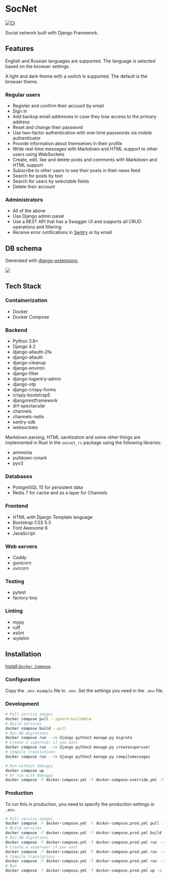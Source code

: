 # SocNet

[![CI](https://github.com/monosans/socnet/actions/workflows/ci.yml/badge.svg)](https://github.com/monosans/socnet/actions/workflows/ci.yml)

Social network built with Django Framework.

## Features

English and Russian languages ​​are supported. The language is selected based on the browser settings.

A light and dark theme with a switch is supported. The default is the browser theme.

### Regular users

- Register and confirm their account by email
- Sign in
- Add backup email addresses in case they lose access to the primary address
- Reset and change their password
- Use two-factor authentication with one-time passwords via mobile authenticator
- Provide information about themselves in their profile
- Write real-time messages with Markdown and HTML support to other users using WebSockets
- Create, edit, like and delete posts and comments with Markdown and HTML support
- Subscribe to other users to see their posts in their news feed
- Search for posts by text
- Search for users by selectable fields
- Delete their account

### Administrators

- All of the above
- Use Django admin panel
- Use a REST API that has a Swagger UI and supports all CRUD operations and filtering
- Receive error notifications in [Sentry](https://sentry.io/) or by email

## DB schema

Generated with [django-extensions](https://github.com/django-extensions/django-extensions).

![](https://user-images.githubusercontent.com/76561516/224795816-22bf775e-ced0-44ca-a8ef-b3501179a182.png)

## Tech Stack

### Containerization

- Docker
- Docker Compose

### Backend

- Python 3.8+
- Django 4.2
- django-allauth-2fa
- django-allauth
- django-cleanup
- django-environ
- django-filter
- django-logentry-admin
- django-otp
- django-crispy-forms
- crispy-bootstrap5
- djangorestframework
- drf-spectacular
- channels
- channels-redis
- sentry-sdk
- websockets

Markdown parsing, HTML sanitization and some other things are implemented in Rust in the `socnet_rs` package using the following libraries:

- ammonia
- pulldown-cmark
- pyo3

### Databases

- PostgreSQL 15 for persistent data
- Redis 7 for cache and as a layer for Channels

### Frontend

- HTML with Django Template language
- Bootstrap CSS 5.3
- Font Awesome 6
- JavaScript

### Web servers

- Caddy
- gunicorn
- uvicorn

### Testing

- pytest
- factory-boy

### Linting

- mypy
- ruff
- eslint
- stylelint

## Installation

[Install `Docker Compose`](https://docs.docker.com/compose/install/).

### Configuration

Copy the `.env.example` file to `.env`. Set the settings you need in the `.env` file.

### Development

```bash
# Pull service images
docker compose pull --ignore-buildable
# Build services
docker compose build --pull
# Run DB migrations
docker compose run --rm django python3 manage.py migrate
# Create a superuser if you want
docker compose run --rm django python3 manage.py createsuperuser
# Compile translations
docker compose run --rm django python3 manage.py compilemessages

# Run without debugpy
docker compose up
# Or run with debugpy
docker compose -f docker-compose.yml -f docker-compose.override.yml -f docker-compose.debugpy.yml up
```

### Production

To run this in production, you need to specify the production settings in `.env`.

```bash
# Pull service images
docker compose -f docker-compose.yml -f docker-compose.prod.yml pull --ignore-buildable
# Build services
docker compose -f docker-compose.yml -f docker-compose.prod.yml build --pull
# Run DB migrations
docker compose -f docker-compose.yml -f docker-compose.prod.yml run --rm django python3 manage.py migrate
# Create a superuser if you want
docker compose -f docker-compose.yml -f docker-compose.prod.yml run --rm django python3 manage.py createsuperuser
# Compile translations
docker compose -f docker-compose.yml -f docker-compose.prod.yml run --rm django python3 manage.py compilemessages
# Run
docker compose -f docker-compose.yml -f docker-compose.prod.yml up -d
```
